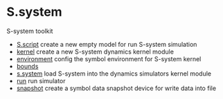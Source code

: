 ﻿# S.system

S-system toolkit

+ [S.script](S.system/S.script.1) create a new empty model for run S-system simulation
+ [kernel](S.system/kernel.1) create a new S-system dynamics kernel module
+ [environment](S.system/environment.1) config the symbol environment for S-system kernel
+ [bounds](S.system/bounds.1) 
+ [s.system](S.system/s.system.1) load S-system into the dynamics simulators kernel module
+ [run](S.system/run.1) run simulator
+ [snapshot](S.system/snapshot.1) create a symbol data snapshot device for write data into file
